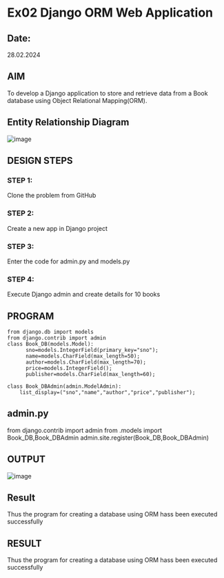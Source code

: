 # Ex02 Django ORM Web Application
## Date: 
28.02.2024
## AIM
To develop a Django application to store and retrieve data from a Book database using Object Relational Mapping(ORM).

## Entity Relationship Diagram

![image](https://github.com/Rajkumar28072005/ORM/assets/144980101/d89412b9-58ff-4216-9d03-871c78dc4a98)


## DESIGN STEPS

### STEP 1:
Clone the problem from GitHub

### STEP 2:
Create a new app in Django project

### STEP 3:
Enter the code for admin.py and models.py

### STEP 4:
Execute Django admin and create details for 10 books

## PROGRAM
```
from django.db import models
from django.contrib import admin
class Book_DB(models.Model):
      sno=models.IntegerField(primary_key="sno");
      name=models.CharField(max_length=50);
      author=models.CharField(max_length=70);
      price=models.IntegerField();
      publisher=models.CharField(max_length=60);

class Book_DBAdmin(admin.ModelAdmin):
    list_display=("sno","name","author","price","publisher");
```

## admin.py
from django.contrib import admin
from .models import Book_DB,Book_DBAdmin
admin.site.register(Book_DB,Book_DBAdmin)

## OUTPUT

![image](https://github.com/Rajkumar28072005/ORM/assets/144980101/c1d477fd-963c-4d98-b83f-d7a952b7a47a)

## Result
Thus the program for creating a database using ORM hass been executed successfully

## RESULT
Thus the program for creating a database using ORM hass been executed successfully
